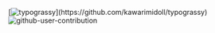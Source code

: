 [![typograssy](https://typograssy.deno.dev/api?text=Hi%20there%20!)](https://github.com/kawarimidoll/typograssy)
![github-user-contribution](https://github.com/shin-carpediem/shin-carpediem/assets/71208265/b85378e3-185e-438d-b871-512785598c3e)
